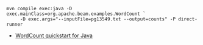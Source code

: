 
```
mvn compile exec:java -D exec.mainClass=org.apache.beam.examples.WordCount `
     -D exec.args="--inputFile=pg13549.txt --output=counts" -P direct-runner
```

* [WordCount quickstart for Java](https://beam.apache.org/get-started/quickstart-java/)